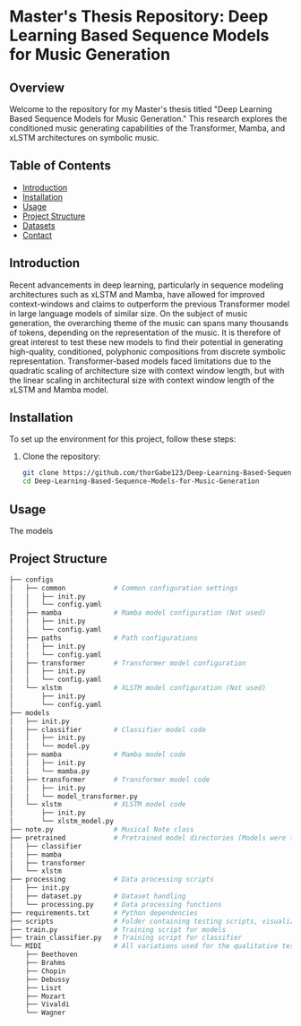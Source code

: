# Master's Thesis Repository: Deep Learning Based Sequence Models for Music Generation

## Overview

Welcome to the repository for my Master's thesis titled "Deep Learning Based Sequence Models for Music Generation." This research explores the conditioned music generating capabilities of the Transformer, Mamba, and xLSTM architectures on symbolic music. 

## Table of Contents

- [Introduction](#introduction)
- [Installation](#installation)
- [Usage](#usage)
- [Project Structure](#project-structure)
- [Datasets](#datasets)
- [Contact](#contact)

## Introduction

Recent advancements in deep learning, particularly in sequence modeling architectures such as xLSTM and Mamba, have allowed for improved context-windows and claims to outperform the previous Transformer model in large language models of similar size. On the subject of music generation, the overarching theme of the music can spans many thousands of tokens, depending on the representation of the music. It is therefore of great interest to test these new models to find their potential in generating high-quality, conditioned, polyphonic compositions from discrete symbolic representation. Transformer-based models faced limitations due to the quadratic scaling of architecture size with context window length, but with the linear scaling in architectural size with context window length of the xLSTM and Mamba model.

## Installation

To set up the environment for this project, follow these steps:

1. Clone the repository:
   ```bash
   git clone https://github.com/thorGabe123/Deep-Learning-Based-Sequence-Models-for-Music-Generation.git
   cd Deep-Learning-Based-Sequence-Models-for-Music-Generation

## Usage

The models

## Project Structure

```bash
├── configs          
│   ├── common            # Common configuration settings
│   │   ├── init.py
│   │   └── config.yaml
│   ├── mamba             # Mamba model configuration (Not used)
│   │   ├── init.py
│   │   └── config.yaml
│   ├── paths             # Path configurations
│   │   ├── init.py
│   │   └── config.yaml
│   ├── transformer       # Transformer model configuration
│   │   ├── init.py
│   │   └── config.yaml
│   └── xlstm             # XLSTM model configuration (Not used)
│       ├── init.py
│       └── config.yaml
├── models
│   ├── init.py
│   ├── classifier        # Classifier model code
│   │   ├── init.py
│   │   └── model.py
│   ├── mamba             # Mamba model code
│   │   ├── init.py
│   │   └── mamba.py
│   ├── transformer       # Transformer model code
│   │   ├── init.py
│   │   └── model_transformer.py
│   └── xlstm             # XLSTM model code
│       ├── init.py
│       └── xlstm_model.py
├── note.py               # Musical Note class
├── pretrained            # Pretrained model directories (Models were too large to include in GitHub Repository)
│   ├── classifier
│   ├── mamba
│   ├── transformer
│   └── xlstm
├── processing            # Data processing scripts
│   ├── init.py
│   ├── dataset.py        # Dataset handling
│   └── processing.py     # Data processing functions
├── requirements.txt      # Python dependencies
├── scripts               # Folder containing testing scripts, visualization scipts, midi generating scripts, etc.
├── train.py              # Training script for models
├── train_classifier.py   # Training script for classifier
└── MIDI                  # All variations used for the qualitative testing
    ├── Beethoven
    ├── Brahms
    ├── Chopin
    ├── Debussy
    ├── Liszt
    ├── Mozart
    ├── Vivaldi
    └── Wagner

```
